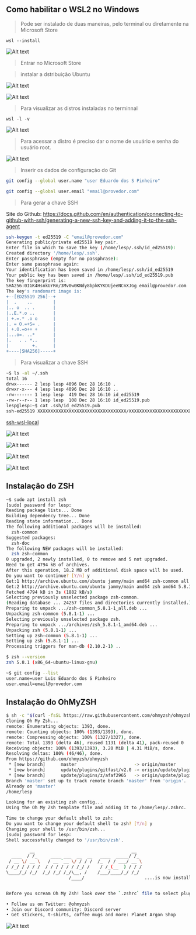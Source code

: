 ## Como habilitar o WSL2 no Windows

> Pode ser instalado de duas maneiras, pelo terminal ou diretamente na Microsoft Store

```
wsl --install
```
![Alt text](image-1.png)

> Entrar no Microsoft Store

> instalar a dstribuição Ubuntu

![Alt text](image-4.png)

![Alt text](image-3.png)

> Para visualizar as distros instaladas no terminnal

```
wsl -l -v
```
![Alt text](image-5.png)

> Para acessar a distro é preciso dar o nome de usuário e senha do usuário root.

![Alt text](image.png)

> Inserir os dados de configuração do Git

```sh
git config --global user.name "user Eduardo dos S Pinheiro"
```
```sh
git config --global user.email "email@provedor.com"
```
> Para gerar a chave SSH

Site do Github: https://docs.github.com/en/authentication/connecting-to-github-with-ssh/generating-a-new-ssh-key-and-adding-it-to-the-ssh-agent

```sh
ssh-keygen -t ed25519 -C "email@provedor.com"
Generating public/private ed25519 key pair.
Enter file in which to save the key (/home/lesp/.ssh/id_ed25519):
Created directory '/home/lesp/.ssh'.
Enter passphrase (empty for no passphrase):
Enter same passphrase again:
Your identification has been saved in /home/lesp/.ssh/id_ed25519
Your public key has been saved in /home/lesp/.ssh/id_ed25519.pub
The key fingerprint is:
SHA256:0IGK4HsnkUrRm/3Mv0w0KNdy8bpkKYKDUjeeNCnXJGg email@provedor.com
The key's randomart image is:
+--[ED25519 256]--+
|  .    ..        |
|.. o  .. .       |
|..E.*.o ..       |
| +.=.* .o o      |
|. = O.=+S= .     |
| +.O.=o++ +      |
|...o=. ..*       |
|.   . . *..      |
|         +.      |
+----[SHA256]-----+
```
> Para visualizar a chave SSH

```sh
~$ ls -al ~/.ssh
total 16
drwx------ 2 lesp lesp 4096 Dec 28 16:10 .
drwxr-x--- 4 lesp lesp 4096 Dec 28 16:10 ..
-rw------- 1 lesp lesp  419 Dec 28 16:10 id_ed25519
-rw-r--r-- 1 lesp lesp  108 Dec 28 16:10 id_ed25519.pub
lesp@lesp:~$ cat .ssh/id_ed25519.pub
ssh-ed25519 XXXXXXXXXXXXXXXXXXXXXXXXXXXXXXXXXX/XXXXXXXXXXXXXXXXXXXXXXXXXXXXXXXXXX email@provedor.com
```
[ssh-wsl-local](SSH-WSL.md)

![Alt text](image-6.png)

![Alt text](image-7.png)

![Alt text](image-8.png)

![Alt text](image-9.png)

## Instalação do ZSH

```sh
~$ sudo apt install zsh
[sudo] password for lesp:
Reading package lists... Done
Building dependency tree... Done
Reading state information... Done
The following additional packages will be installed:
  zsh-common
Suggested packages:
  zsh-doc
The following NEW packages will be installed:
  zsh zsh-common
0 upgraded, 2 newly installed, 0 to remove and 5 not upgraded.
Need to get 4794 kB of archives.
After this operation, 18.2 MB of additional disk space will be used.
Do you want to continue? [Y/n] y
Get:1 http://archive.ubuntu.com/ubuntu jammy/main amd64 zsh-common all 5.8.1-1 [3985 kB]
Get:2 http://archive.ubuntu.com/ubuntu jammy/main amd64 zsh amd64 5.8.1-1 [809 kB]
Fetched 4794 kB in 3s (1882 kB/s)
Selecting previously unselected package zsh-common.
(Reading database ... 24257 files and directories currently installed.)
Preparing to unpack .../zsh-common_5.8.1-1_all.deb ...
Unpacking zsh-common (5.8.1-1) ...
Selecting previously unselected package zsh.
Preparing to unpack .../archives/zsh_5.8.1-1_amd64.deb ...
Unpacking zsh (5.8.1-1) ...
Setting up zsh-common (5.8.1-1) ...
Setting up zsh (5.8.1-1) ...
Processing triggers for man-db (2.10.2-1) ..
```

```sh
$ zsh --version
zsh 5.8.1 (x86_64-ubuntu-linux-gnu)
```

```sh
~$ git config --list
user.name=user Luis Eduardo dos S Pinheiro
user.email=email@provedor.com
```

## Instalação do OhMyZSH

```sh
$ sh -c "$(curl -fsSL https://raw.githubusercontent.com/ohmyzsh/ohmyzsh/master/tools/install.sh)"
Cloning Oh My Zsh...
remote: Enumerating objects: 1393, done.
remote: Counting objects: 100% (1393/1393), done.
remote: Compressing objects: 100% (1327/1327), done.
remote: Total 1393 (delta 46), reused 1131 (delta 41), pack-reused 0
Receiving objects: 100% (1393/1393), 3.20 MiB | 4.31 MiB/s, done.
Resolving deltas: 100% (46/46), done.
From https://github.com/ohmyzsh/ohmyzsh
 * [new branch]      master                      -> origin/master
 * [new branch]      update/plugins/gitfast/v2.0 -> origin/update/plugins/gitfast/v2.0
 * [new branch]      update/plugins/z/afaf2965   -> origin/update/plugins/z/afaf2965
Branch 'master' set up to track remote branch 'master' from 'origin'.
Already on 'master'
/home/lesp

Looking for an existing zsh config...
Using the Oh My Zsh template file and adding it to /home/lesp/.zshrc.

Time to change your default shell to zsh:
Do you want to change your default shell to zsh? [Y/n] y
Changing your shell to /usr/bin/zsh...
[sudo] password for lesp:
Shell successfully changed to '/usr/bin/zsh'.

         __                                     __
  ____  / /_     ____ ___  __  __   ____  _____/ /_
 / __ \/ __ \   / __ `__ \/ / / /  /_  / / ___/ __ \
/ /_/ / / / /  / / / / / / /_/ /    / /_(__  ) / / /
\____/_/ /_/  /_/ /_/ /_/\__, /    /___/____/_/ /_/
                        /____/                       ....is now installed!


Before you scream Oh My Zsh! look over the `.zshrc` file to select plugins, themes, and options.

• Follow us on Twitter: @ohmyzsh
• Join our Discord community: Discord server
• Get stickers, t-shirts, coffee mugs and more: Planet Argon Shop
```
![Alt text](image-10.png)

